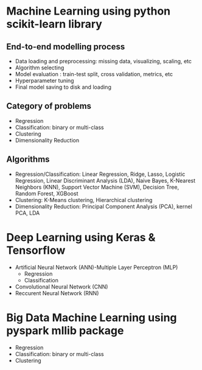 Machine Learning using python scikit-learn library
============
End-to-end modelling process
------------
- Data loading and preprocessing: missing data, visualizing, scaling, etc
- Algorithm selecting 
- Model evaluation : train-test split, cross validation, metrics, etc
- Hyperparameter tuning 
- Final model saving to disk and loading  

Category of problems
------------
- Regression
- Classification: binary or multi-class
- Clustering
- Dimensionality Reduction

Algorithms
------------
- Regression/Classification: Linear Regression, Ridge, Lasso, Logistic Regression, Linear Discriminant Analysis (LDA), Naive Bayes, K-Nearest Neighbors (KNN), Support Vector Machine (SVM), Decision Tree, Random Forest, XGBoost
- Clustering: K-Means clustering, Hierarchical clustering
- Dimensionality Reduction: Principal Component Analysis (PCA), kernel PCA, LDA
  
  
Deep Learning using Keras & Tensorflow
============
- Artificial Neural Network (ANN)-Multiple Layer Perceptron (MLP)
  - Regression
  - Classification
- Convolutional Neural Network (CNN)
- Reccurent Neural Network (RNN)


Big Data Machine Learning using pyspark mllib package
============
- Regression
- Classification: binary or multi-class
- Clustering
